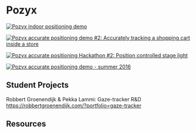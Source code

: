 # Pozyx


[![Pozyx indoor positioning demo](http://img.youtube.com/vi/B9qny4G3-r8/0.jpg)](http://www.youtube.com/watch?v=B9qny4G3-r8 "Pozyx indoor positioning demo")

[![Pozyx accurate positioning demo #2: Accurately tracking a shopping cart inside a store](http://img.youtube.com/vi/_yGSmGRh7Xw/0.jpg)](http://www.youtube.com/watch?v=_yGSmGRh7Xw "Pozyx accurate positioning demo #2: Accurately tracking a shopping cart inside a store")

[![Pozyx accurate positioning Hackathon #2: Position controlled stage light](http://img.youtube.com/vi/kORZ2QTKroI/0.jpg)](http://www.youtube.com/watch?v=kORZ2QTKroI "Pozyx accurate positioning Hackathon #2: Position controlled stage light")

[![Pozyx accurate positioning demo - summer 2016](http://img.youtube.com/vi/UsN5NSzHFl0/0.jpg)](http://www.youtube.com/watch?v=UsN5NSzHFl0 "Pozyx accurate positioning demo - summer 2016")

## Student Projects

Robbert Groenendijk & Pekka Lammi: Gaze-tracker R&D
https://robbertgroenendijk.com/?portfolio=gaze-tracker

## Resources
